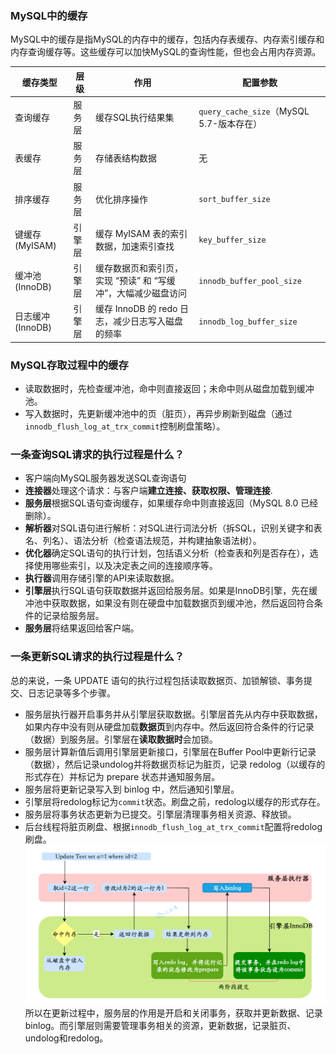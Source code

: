 ### MySQL中的缓存

MySQL中的缓存是指MySQL的内存中的缓存，包括内存表缓存、内存索引缓存和内存查询缓存等。这些缓存可以加快MySQL的查询性能，但也会占用内存资源。

| 缓存类型         | 层级  | 作用                                 | 配置参数                             |
|--------------|-----|------------------------------------|----------------------------------|
| 查询缓存         | 服务层 | 缓存SQL执行结果集                         | `query_cache_size`（MySQL 5.7-版本存在） |
| 表缓存          | 服务层 | 存储表结构数据                            | 无                                |
| 排序缓存         | 服务层 | 优化排序操作                             | `sort_buffer_size`                 |
| 键缓存(MyISAM)  | 引擎层 | 缓存 MyISAM 表的索引数据，加速索引查找            | `key_buffer_size`                  |
| 缓冲池(InnoDB)  | 引擎层 | 缓存数据页和索引页，实现 “预读” 和 “写缓冲”，大幅减少磁盘访问 | `innodb_buffer_pool_size`          |
| 日志缓冲(InnoDB) | 引擎层 | 缓存 InnoDB 的 redo 日志，减少日志写入磁盘的频率    | `innodb_log_buffer_size`           |

### MySQL存取过程中的缓存

- 读取数据时，先检查缓冲池，命中则直接返回；未命中则从磁盘加载到缓冲池。
- 写入数据时，先更新缓冲池中的页（脏页），再异步刷新到磁盘（通过`innodb_flush_log_at_trx_commit`控制刷盘策略）。

### 一条查询SQL请求的执行过程是什么？
- 客户端向MySQL服务器发送SQL查询语句
- **连接器**处理这个请求：与客户端**建立连接、获取权限、管理连接**.
- **服务层**根据SQL语句查询缓存，如果缓存命中则直接返回（MySQL 8.0 已经删除）。
- **解析器**对SQL语句进行解析：对SQL进行词法分析（拆SQL，识别关键字和表名、列名）、语法分析（检查语法规范，并构建抽象语法树）。
- **优化器**确定SQL语句的执行计划，包括语义分析（检查表和列是否存在），选择使用哪些索引，以及决定表之间的连接顺序等。
- **执行器**调用存储引擎的API来读取数据。
- **引擎层**执行SQL语句获取数据并返回给服务层。如果是InnoDB引擎，先在缓冲池中获取数据，如果没有则在硬盘中加载数据页到缓冲池，然后返回符合条件的记录给服务层。
- **服务层**将结果返回给客户端。

### 一条更新SQL请求的执行过程是什么？
总的来说，一条 UPDATE 语句的执行过程包括读取数据页、加锁解锁、事务提交、日志记录等多个步骤。
- 服务层执行器开启事务并从引擎层获取数据。引擎层首先从内存中获取数据，如果内存中没有则从硬盘加载**数据页**到内存中。然后返回符合条件的行记录（数据）到服务层。引擎层在**读取数据时**会加锁。
- 服务层计算新值后调用引擎层更新接口，引擎层在Buffer Pool中更新行记录（数据），然后记录undolog并将数据页标记为脏页，记录 redolog（以缓存的形式存在）并标记为 prepare 状态并通知服务层。
- 服务层将更新记录写入到 binlog 中，然后通知引擎层。
- 引擎层将redolog标记为`commit`状态。刷盘之前，redolog以缓存的形式存在。
- 服务层将事务状态更新为已提交。引擎层清理事务相关资源、释放锁。
- 后台线程将脏页刷盘、根据`innodb_flush_log_at_trx_commit`配置将redolog刷盘。
![update执行过程](./images/image.png)
所以在更新过程中，服务层的作用是开启和关闭事务，获取并更新数据、记录binlog。而引擎层则需要管理事务相关的资源，更新数据，记录脏页、undolog和redolog。